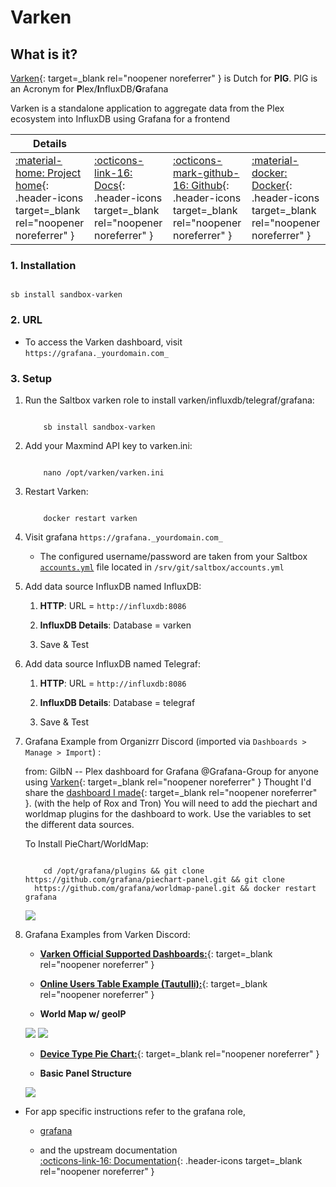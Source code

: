 # Varken

## What is it?

[Varken](https://github.com/Boerderij/Varken){: target=_blank rel="noopener noreferrer" } is Dutch for **PIG**. PIG is an Acronym for **P**lex/**I**nfluxDB/**G**rafana

Varken is a standalone application to aggregate data from the Plex ecosystem into InfluxDB using Grafana for a frontend

| Details     |             |             |             |
|-------------|-------------|-------------|-------------|
| [:material-home: Project home](https://github.com/Boerderij/Varken){: .header-icons target=_blank rel="noopener noreferrer" } | [:octicons-link-16: Docs](https://wiki.cajun.pro/books/varken){: .header-icons target=_blank rel="noopener noreferrer" } | [:octicons-mark-github-16: Github](https://github.com/Boerderij/Varken){: .header-icons target=_blank rel="noopener noreferrer" } | [:material-docker: Docker](https://hub.docker.com/r/boerderij/varken){: .header-icons target=_blank rel="noopener noreferrer" }|

### 1. Installation

``` shell

sb install sandbox-varken

```

### 2. URL

- To access the Varken dashboard, visit `https://grafana._yourdomain.com_`

### 3. Setup

1. Run the Saltbox varken role to install varken/influxdb/telegraf/grafana:

    ``` { .shell }

        sb install sandbox-varken

    ```

2. Add your Maxmind API key to varken.ini:

    ``` { .shell }

        nano /opt/varken/varken.ini

    ```

3. Restart Varken:

    ``` { .shell }

        docker restart varken

    ```

4. Visit grafana `https://grafana._yourdomain.com_` <br />

      - The configured username/password are taken from your Saltbox [`accounts.yml`](../../../saltbox/install/install/#configuration) file located in `/srv/git/saltbox/accounts.yml`

5. Add data source InfluxDB named InfluxDB:

      1. **HTTP**: URL = `http://influxdb:8086`

      2. **InfluxDB Details**: Database = varken

      3. Save & Test

6. Add data source InfluxDB named Telegraf:

      1. **HTTP**: URL = `http://influxdb:8086`

      2. **InfluxDB Details**: Database = telegraf

      3. Save & Test

2. Grafana Example from Organizrr Discord  (imported via `Dashboards > Manage > Import`) :

      from: GilbN -- Plex dashboard for Grafana
      @Grafana-Group for anyone using [Varken](https://github.com/Boerderij/Varken){: target=_blank rel="noopener noreferrer" } Thought I'd share the [dashboard I made](https://grafana.com/dashboards/9558){: target=_blank rel="noopener noreferrer" }. (with the help of Rox and Tron)
      You will need to add the piechart and worldmap plugins for the dashboard to work. Use the variables to set the
      different data sources.

      To Install PieChart/WorldMap: <br />

      ``` { .shell }

          cd /opt/grafana/plugins && git clone https://github.com/grafana/piechart-panel.git && git clone
        https://github.com/grafana/worldmap-panel.git && docker restart grafana

      ```

      ![](https://grafana.com/api/dashboards/9558/images/5941/image)

3. Grafana Examples from Varken Discord:

      - [**Varken Official Supported Dashboards:**](https://grafana.com/dashboards?search=varken%20%5Bofficial%5D){: target=_blank rel="noopener noreferrer" }

      - [**Online Users Table Example (Tautulli):**](https://gist.github.com/samwiseg0/91223c1e089d78a3ae6294c23d81e977){: target=_blank rel="noopener noreferrer" }

      - **World Map w/ geoIP**

      ![](../../images/community/vrkn_worldmap_1.png)
      ![](../../images/community/vrkn_worldmap_2.png)

      - [**Device Type Pie Chart:**](https://gist.github.com/samwiseg0/fab103fdf4b176a11517e478ce7c216f){: target=_blank rel="noopener noreferrer" }

      - **Basic Panel Structure**

      ![](../../images/community/vrkn_basic_panel_structure.png)

- For app specific instructions refer to the grafana role,

     - [grafana](../../sandbox/apps/grafana.md)<Br/>

     - and the upstream documentation <BR/>
       [:octicons-link-16: Documentation](https://wiki.cajun.pro/books/varken){: .header-icons target=_blank rel="noopener noreferrer" }
